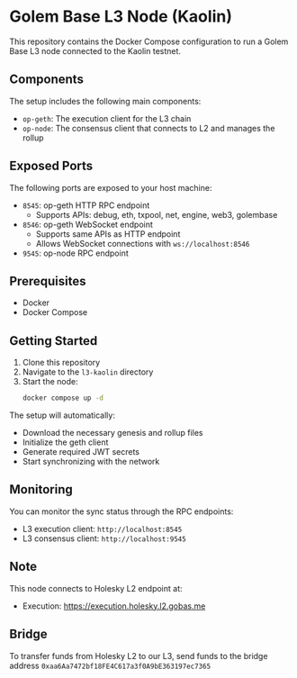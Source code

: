 # Golem Base L3 Node (Kaolin)

This repository contains the Docker Compose configuration to run a Golem Base L3 node connected to the Kaolin testnet.

## Components

The setup includes the following main components:
- `op-geth`: The execution client for the L3 chain
- `op-node`: The consensus client that connects to L2 and manages the rollup

## Exposed Ports

The following ports are exposed to your host machine:

- `8545`: op-geth HTTP RPC endpoint
  - Supports APIs: debug, eth, txpool, net, engine, web3, golembase
- `8546`: op-geth WebSocket endpoint
  - Supports same APIs as HTTP endpoint
  - Allows WebSocket connections with `ws://localhost:8546`
- `9545`: op-node RPC endpoint

## Prerequisites

- Docker
- Docker Compose

## Getting Started

1. Clone this repository
2. Navigate to the `l3-kaolin` directory
3. Start the node:
   ```bash
   docker compose up -d
   ```

The setup will automatically:
- Download the necessary genesis and rollup files
- Initialize the geth client
- Generate required JWT secrets
- Start synchronizing with the network

## Monitoring

You can monitor the sync status through the RPC endpoints:
- L3 execution client: `http://localhost:8545`
- L3 consensus client: `http://localhost:9545`

## Note

This node connects to Holesky L2 endpoint at:
- Execution: https://execution.holesky.l2.gobas.me

## Bridge

To transfer funds from Holesky L2 to our L3, send funds to the bridge address `0xaa6Aa7472bf18FE4C617a3f0A9bE363197ec7365`
